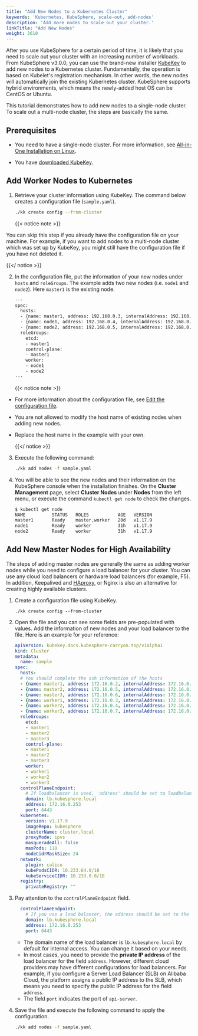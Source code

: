 ```yaml
---
title: "Add New Nodes to a Kubernetes Cluster"
keywords: 'Kubernetes, KubeSphere, scale-out, add-nodes'
description: 'Add more nodes to scale out your cluster.'
linkTitle: "Add New Nodes"
weight: 3610
---
```


After you use KubeSphere for a certain period of time, it is likely that you need to scale out your cluster with an increasing number of workloads. From KubeSphere v3.0.0, you can use the brand-new installer [KubeKey](https://github.com/whenegghitsrock/kubekey-carryon) to add new nodes to a Kubernetes cluster. Fundamentally, the operation is based on Kubelet's registration mechanism. In other words, the new nodes will automatically join the existing Kubernetes cluster. KubeSphere supports hybrid environments, which means the newly-added host OS can be CentOS or Ubuntu.

This tutorial demonstrates how to add new nodes to a single-node cluster. To scale out a multi-node cluster, the steps are basically the same.

## Prerequisites

- You need to have a single-node cluster. For more information, see [All-in-One Installation on Linux](../../../quick-start/all-in-one-on-linux/).

- You have [downloaded KubeKey](../../../installing-on-linux/introduction/multioverview/#step-2-download-kubekey).

## Add Worker Nodes to Kubernetes

1. Retrieve your cluster information using KubeKey. The command below creates a configuration file (`sample.yaml`).

   ```bash
   ./kk create config --from-cluster
   ```
   
   {{< notice note >}}
   

You can skip this step if you already have the configuration file on your machine. For example, if you want to add nodes to a multi-node cluster which was set up by KubeKey, you might still have the configuration file if you have not deleted it.

{{</ notice >}} 

2. In the configuration file, put the information of your new nodes under `hosts` and `roleGroups`. The example adds two new nodes (i.e. `node1` and `node2`). Here `master1` is the existing node.

   ```bash
   ···
   spec:
     hosts:
     - {name: master1, address: 192.168.0.3, internalAddress: 192.168.0.3, user: root, password: Qcloud@123}
     - {name: node1, address: 192.168.0.4, internalAddress: 192.168.0.4, user: root, password: Qcloud@123}
     - {name: node2, address: 192.168.0.5, internalAddress: 192.168.0.5, user: root, password: Qcloud@123}
     roleGroups:
       etcd:
       - master1
       control-plane:
       - master1
       worker:
       - node1
       - node2
   ···
   ```
   
   {{< notice note >}}
   
- For more information about the configuration file, see [Edit the configuration file](../../../installing-on-linux/introduction/multioverview/#2-edit-the-configuration-file).
- You are not allowed to modify the host name of existing nodes when adding new nodes.
- Replace the host name in the example with your own.
  
   {{</ notice >}}
3. Execute the following command:

   ```bash
   ./kk add nodes -f sample.yaml
   ```

4. You will be able to see the new nodes and their information on the KubeSphere console when the installation finishes. On the **Cluster Management** page, select **Cluster Nodes** under **Nodes** from the left menu, or execute the command `kubectl get node` to check the changes.

   ```bash
   $ kubectl get node
   NAME          STATUS   ROLES           AGE   VERSION
   master1       Ready    master,worker   20d   v1.17.9
   node1         Ready    worker          31h   v1.17.9
   node2         Ready    worker          31h   v1.17.9
   ```

## Add New Master Nodes for High Availability

The steps of adding master nodes are generally the same as adding worker nodes while you need to configure a load balancer for your cluster. You can use any cloud load balancers or hardware load balancers (for example, F5). In addition, Keepalived and [HAproxy](https://www.haproxy.com/), or Nginx is also an alternative for creating highly available clusters.

1. Create a configuration file using KubeKey.

   ```
   ./kk create config --from-cluster
   ```

2. Open the file and you can see some fields are pre-populated with values. Add the information of new nodes and your load balancer to the file. Here is an example for your reference:

   ```yaml
   apiVersion: kubekey.docs.kubesphere-carryon.top/v1alpha1
   kind: Cluster
   metadata:
     name: sample
   spec:
     hosts:
     # You should complete the ssh information of the hosts
     - {name: master1, address: 172.16.0.2, internalAddress: 172.16.0.2, user: root, password: Testing123}
     - {name: master2, address: 172.16.0.5, internalAddress: 172.16.0.5, user: root, password: Testing123}
     - {name: master3, address: 172.16.0.6, internalAddress: 172.16.0.6, user: root, password: Testing123}
     - {name: worker1, address: 172.16.0.3, internalAddress: 172.16.0.3, user: root, password: Testing123}
     - {name: worker2, address: 172.16.0.4, internalAddress: 172.16.0.4, user: root, password: Testing123}
     - {name: worker3, address: 172.16.0.7, internalAddress: 172.16.0.7, user: root, password: Testing123}
     roleGroups:
       etcd:
       - master1
       - master2
       - master3
       control-plane:
       - master1
       - master2
       - master3
       worker:
       - worker1
       - worker2
       - worker3
     controlPlaneEndpoint:
       # If loadbalancer is used, 'address' should be set to loadbalancer's ip.
       domain: lb.kubesphere.local
       address: 172.16.0.253
       port: 6443
     kubernetes:
       version: v1.17.9
       imageRepo: kubesphere
       clusterName: cluster.local
       proxyMode: ipvs
       masqueradeAll: false
       maxPods: 110
       nodeCidrMaskSize: 24
     network:
       plugin: calico
       kubePodsCIDR: 10.233.64.0/18
       kubeServiceCIDR: 10.233.0.0/18
     registry:
       privateRegistry: ""
   ```

3. Pay attention to the `controlPlaneEndpoint` field.

   ```yaml
     controlPlaneEndpoint:
       # If you use a load balancer, the address should be set to the load balancer's ip.
       domain: lb.kubesphere.local
       address: 172.16.0.253
       port: 6443
   ```

   - The domain name of the load balancer is `lb.kubesphere.local` by default for internal access. You can change it based on your needs.
   - In most cases, you need to provide the **private IP address** of the load balancer for the field `address`. However, different cloud providers may have different configurations for load balancers. For example, if you configure a Server Load Balancer (SLB) on Alibaba Cloud, the platform assigns a public IP address to the SLB, which means you need to specify the public IP address for the field `address`.
   - The field `port` indicates the port of `api-server`.

4. Save the file and execute the following command to apply the configuration.

   ```bash
   ./kk add nodes -f sample.yaml
   ```

